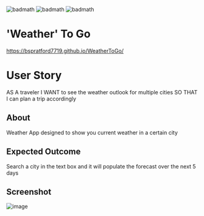 ![badmath](https://img.shields.io/badge/-HTML-orange)
![badmath](https://img.shields.io/badge/-CSS-blue)
![badmath](https://img.shields.io/badge/-JS-yellow)
# 'Weather' To Go
https://bspratford7719.github.io/WeatherToGo/

# User Story
AS A traveler
I WANT to see the weather outlook for multiple cities
SO THAT I can plan a trip accordingly

## About
Weather App designed to show you current weather in a certain city

## Expected Outcome
Search a city in the text box and it will populate the forecast over the next 5 days

## Screenshot
![image](https://user-images.githubusercontent.com/92769029/160534822-dfebfd13-fec4-4c14-92ca-9fea32449612.png)
